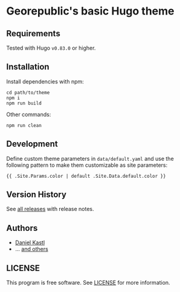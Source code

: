 # Georepublic's basic Hugo theme

## Requirements

Tested with Hugo `v0.83.0` or higher.

## Installation

Install dependencies with npm:

```
cd path/to/theme
npm i
npm run build
```

Other commands:

```
npm run clean
```

## Development

Define custom theme parameters in `data/default.yaml` and use the following pattern to make them customizable as site parameters:

```
{{ .Site.Params.color | default .Site.Data.default.color }}
```

## Version History

See [all releases](https://github.com/georepublic/hugo-theme-georepublic/releases) with release notes.

## Authors

- [Daniel Kastl](https://github.com/dkastl)
- ... [and others](https://github.com/georepublic/hugo-theme-georepublic/graphs/contributors)

## LICENSE

This program is free software. See [LICENSE](LICENSE) for more information.

